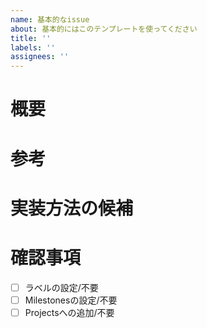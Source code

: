 ```yaml
---
name: 基本的なissue
about: 基本的にはこのテンプレートを使ってください
title: ''
labels: ''
assignees: ''
---
```


# 概要
<!-- 何のために、(どこ | 何)を実装しないといけないですか？ -->

# 参考
<!-- 参考になるリンクなどがあればここに書いてください -->

# 実装方法の候補
<!-- 実装方法にある程度検討がついている場合はここに書いてください -->

# 確認事項
- [ ] ラベルの設定/不要
- [ ] Milestonesの設定/不要
- [ ] Projectsへの追加/不要